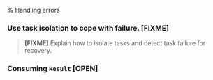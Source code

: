 % Handling errors

### Use task isolation to cope with failure. [FIXME]

> **[FIXME]** Explain how to isolate tasks and detect task failure for recovery.

### Consuming `Result` [OPEN]
